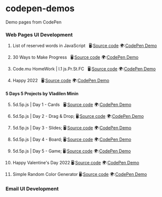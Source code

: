 # codepen-demos

Demo pages from CodePen

### Web Pages UI Development

1. List of reserved words in JavaScript &nbsp;
   🖥:[Source code](./sources/src_001/) 🌍:[CodePen Demo](https://codepen.io/j2vi/pen/oNNWKoZ)

2. 30 Ways to Make Progress &nbsp;
   🖥:[Source code](./sources/src_002/) 🌍:[CodePen Demo](https://codepen.io/j2vi/pen/abyegdW)

3. Code.mu HomeWork | l.1 js.Pr.St.FC &nbsp;
   🖥:[Source code](./sources/src_003/) 🌍:[CodePen Demo](https://codepen.io/j2vi/pen/mdBVqNW)

4. Happy 2022 &nbsp;
   🖥:[Source code](./sources/src_004/) 🌍:[CodePen Demo](https://codepen.io/j2vi/pen/XWeEyEK)

#### 5 Days 5 Projects by Vladilen Minin

5. 5d.5p.js | Day 1 - Cards &nbsp;
   🖥:[Source code](./sources/src_005/) 🌍:[CodePen Demo](https://codepen.io/j2vi/pen/YzEVBYZ)

6. 5d.5p.js | Day 2 - Drag & Drop;
   🖥:[Source code](./sources/src_006/) 🌍:[CodePen Demo](https://codepen.io/j2vi/pen/rNYwrPj)

7. 5d.5p.js | Day 3 - Slides;
   🖥:[Source code](./sources/src_007/) 🌍:[CodePen Demo](https://codepen.io/j2vi/pen/rNYzeZb)

8. 5d.5p.js | Day 4 - Board;
   🖥:[Source code](./sources/src_008/) 🌍:[CodePen Demo](https://codepen.io/j2vi/pen/NWwvBMo)

9. 5d.5p.js | Day 5 - Game;
   🖥:[Source code](./sources/src_009/) 🌍:[CodePen Demo](https://codepen.io/j2vi/pen/BamwOjM)

10. Happy Valentine's Day 2022
    🖥:[Source code](./sources/src_010/) 🌍:[CodePen Demo](https://codepen.io/j2vi/pen/yLPoxBY)

11. Simple Random Color Generator
    🖥:[Source code](./sources/src_011/) 🌍:[CodePen Demo](https://codepen.io/j2vi/pen/ExboyWM)

### Email UI Development
